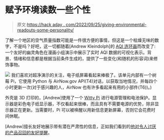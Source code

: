 # 赋予环境读数一些个性

> 原文:[https://hack aday . com/2022/09/25/giving-environmental-readouts-some-personality/](https://hackaday.com/2022/09/25/giving-environmental-readouts-some-personality/)

了解一个地区的空气质量指数可能是一件很方便的事情，但这是一个枯燥无味的数字，不是吗？好吧，这一切都随着[Andrew Kleindolph]的 [AQI 连环画](http://www.extrasleepy.com/#/aqi-funnies/)而改变了:一个友好的幽灵角色在漫画小组演示中展示了实时 AQI 数据的可视化表示。背景、情绪和信息都是根据当前条件生成的，提供了一些变化(和随机的形容词)来修饰事物。

[![](../Images/d66547434ffc74fb7ae1d12a62fc0d6e.png)](https://hackaday.com/wp-content/uploads/2022/09/AQI-Funnies-Inside.jpg) 我们喜欢对超净演示的关注，电子纸屏幕看起来棒极了。该单元内部有一个树莓 Pi，它使用 Python 与 AirNow.gov API(T4)对话，以获取当地情况，并每四个小时更新一次(对于感兴趣的人，AirNow 也有许多看起来有用的小部件(T6))。)

外壳是 3D 打印的，[Andrew]使用了一个 [Witty Pi](https://www.uugear.com/product/witty-pi-4-mini/) 进行电源管理和电池保护。显示器是彩色电子纸显示器，不仅看起来很棒，而且具有不需要电源的优势，除非显示器正在更新。当需要时，Pi 可以被唤醒以用新信息更新屏幕，否则它会花费时间休眠。

[Andrew]擅长友好地展示带有潜在严肃性的信息，正如我们看到的[他对令人讨厌的产品召回的友好提醒](https://hackaday.com/2019/08/19/a-friendly-reminder-that-you-might-be-in-danger/)。